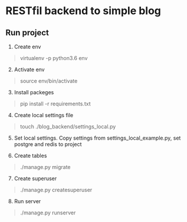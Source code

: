 # RESTfil backend to simple blog

## Run project

1. Create env
> virtualenv -p python3.6 env

2. Activate env
> source env/bin/activate

3. Install packeges
> pip install -r requirements.txt

4. Create local settings file
> touch ./blog_backend/settings_local.py

5. Set local settings.
Copy settings from settings_local_example.py, set postgre and redis to project

6. Create tables
> ./manage.py migrate

7. Create superuser
> ./manage.py createsuperuser

8. Run server
> ./manage.py runserver

